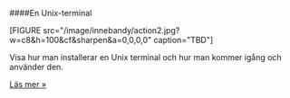 ####En Unix-terminal

[FIGURE src="/image/innebandy/action2.jpg?w=c8&h=100&cf&sharpen&a=0,0,0,0" caption="TBD"]

Visa hur man installerar en Unix terminal och hur man kommer igång och använder den.

[Läs mer »](#)
